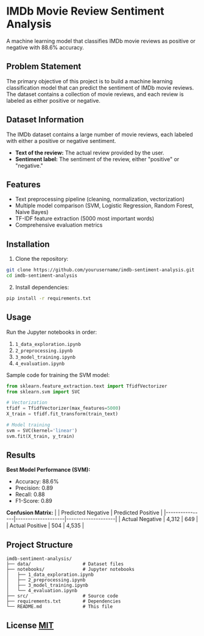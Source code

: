 # IMDb Movie Review Sentiment Analysis

A machine learning model that classifies IMDb movie reviews as positive or negative with 88.6% accuracy.

## Problem Statement
The primary objective of this project is to build a machine learning classification model that
can predict the sentiment of IMDb movie reviews. The dataset contains a collection of movie
reviews, and each review is labeled as either positive or negative.

## Dataset Information
The IMDb dataset contains a large number of movie reviews, each labeled with either a positive or negative sentiment.
- **Text of the review:** The actual review provided by the user.
- **Sentiment label:** The sentiment of the review, either "positive" or "negative."

## Features
- Text preprocessing pipeline (cleaning, normalization, vectorization)
- Multiple model comparison (SVM, Logistic Regression, Random Forest, Naive Bayes)
- TF-IDF feature extraction (5000 most important words)
- Comprehensive evaluation metrics

## Installation

1. Clone the repository:
```bash
git clone https://github.com/yourusername/imdb-sentiment-analysis.git
cd imdb-sentiment-analysis
```

2. Install dependencies:
```bash
pip install -r requirements.txt
```

## Usage

Run the Jupyter notebooks in order:
1. `1_data_exploration.ipynb`
2. `2_preprocessing.ipynb`
3. `3_model_training.ipynb`
4. `4_evaluation.ipynb`

Sample code for training the SVM model:
```python
from sklearn.feature_extraction.text import TfidfVectorizer
from sklearn.svm import SVC

# Vectorization
tfidf = TfidfVectorizer(max_features=5000)
X_train = tfidf.fit_transform(train_text)

# Model training
svm = SVC(kernel='linear')
svm.fit(X_train, y_train)
```

## Results

**Best Model Performance (SVM):**
- Accuracy: 88.6%
- Precision: 0.89
- Recall: 0.88
- F1-Score: 0.89

**Confusion Matrix:**
|                | Predicted Negative | Predicted Positive |
|----------------|--------------------|--------------------|
| Actual Negative | 4,312              | 649                |
| Actual Positive | 504                | 4,535              |

## Project Structure

```
imdb-sentiment-analysis/
├── data/                   # Dataset files
├── notebooks/              # Jupyter notebooks
│   ├── 1_data_exploration.ipynb
│   ├── 2_preprocessing.ipynb
│   ├── 3_model_training.ipynb
│   └── 4_evaluation.ipynb
├── src/                    # Source code
├── requirements.txt        # Dependencies
└── README.md               # This file
```

## License [MIT](https://choosealicense.com/licenses/mit/)

